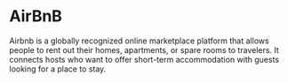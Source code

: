 # AirBnB
Airbnb is a globally recognized online marketplace platform that allows people to rent out their homes, apartments, or spare rooms to travelers. It connects hosts who want to offer short-term accommodation with guests looking for a place to stay.
